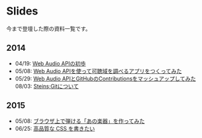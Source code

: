 Slides
============

今まで登壇した際の資料一覧です。

2014
------------

- 04/19: [Web Audio APIの初歩](http://www.slideshare.net/kubosho/web-audio-api-33705589)
- 05/08: [Web Audio APIを使って可聴域を調べるアプリをつくってみた](http://www.slideshare.net/kubosho/web-audio-api-34440311)
- 05/29: [Web Audio APIとGitHubのContributionsをマッシュアップしてみた](http://www.slideshare.net/kubosho/web-audio-apigithubcontributions)
  08/03: [Steins;Gitについて](http://www.slideshare.net/kubosho/steinsgit)

2015
------------

- 05/08: [ブラウザ上で弾ける「あの楽器」を作ってみた](https://speakerdeck.com/kubosho/burauzashang-dedan-keru-afalsele-qi-wozuo-tutemita)
- 06/25: [高品質な CSS を書きたい](https://speakerdeck.com/kubosho/gao-pin-zhi-na-css-woshu-kitai)

